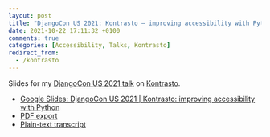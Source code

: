 ```yaml
---
layout: post
title: "DjangoCon US 2021: Kontrasto – improving accessibility with Python"
date: 2021-10-22 17:11:32 +0100
comments: true
categories: [Accessibility, Talks, Kontrasto]
redirect_from:
  - /kontrasto
---
```


Slides for my [DjangoCon US 2021 talk](https://2021.djangocon.us/talks/kontrasto-improving-accessibility-with/) on [Kontrasto](https://kontrasto.netlify.app/).

<!-- more -->

- [Google Slides: DjangoCon US 2021 | Kontrasto: improving accessibility with Python](https://docs.google.com/presentation/d/10718N6sEdx37JqMrBaS4prVOs-kH9ad61lsRTzdNPmI/edit)
- [PDF export](https://drive.google.com/file/d/1L6UZbN8VdTX_i6yTKghwB-5FalCA05s8/view?usp=sharing)
- [Plain-text transcript](https://drive.google.com/file/d/1cwVsGcikJxG_K0Sy98WY5J6ajZXENoIP/view?usp=sharing)
